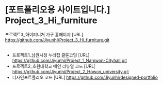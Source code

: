 # [포트폴리오용 사이트입니다.] Project_3_Hi_furniture
프로젝트3_하이퍼니쳐 가구 홈페이지 [URL] https://github.com/Jiyunhi/Project_3_Hi_furniture.git
<br>
<br>
- 프로젝트1_남원시청 누리집 클론코딩 [URL] https://github.com/Jiyunhi/Project_1_Namwon-Cityhall.git
- 프로젝트2_호원대학교 메인 리뉴얼 코드 [URL] https://github.com/Jiyunhi/Project_2_Howon_university.git
- 디자인포트폴리오 코드 [URL] https://github.com/Jiyunhi/designed-portfolio
